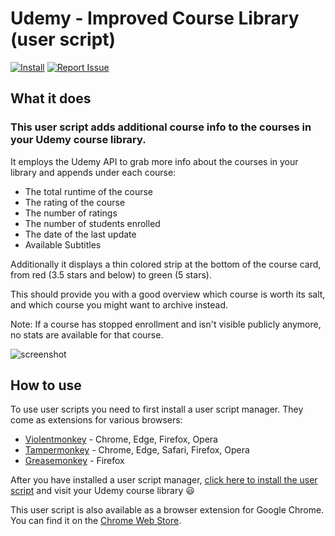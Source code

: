 # Udemy - Improved Course Library (user script)
[![Install](https://img.shields.io/badge/-Install-green?style=flat&logo=data:image/png;base64,iVBORw0KGgoAAAANSUhEUgAAACQAAAAkCAYAAADhAJiYAAAAb0lEQVR4Ae3UgQUAMRBE0SvnykhnW0JKSmn/AANikbiB+SxgeWCelBwBA6jmxp+goq8CCiiggE4D3s3oLfrW5vc9RU3uNR9lRwnjRwljQDUYM0oYP0oYA6rBmFHC+FHC2FHCqJSA4n4VUAsyllL6AHMEW1GSXWKaAAAAAElFTkSuQmCC)](https://github.com/TadWohlrapp/Udemy-Improved-Library-Userscript/raw/main/udemy-improved-course-library.user.js "Click to install") [![Report Issue](https://img.shields.io/badge/-Report%20issue-red?style=flat&logo=data:image/png;base64,iVBORw0KGgoAAAANSUhEUgAAACQAAAAkCAYAAADhAJiYAAAAsklEQVR4Ae3UEQzEQBCF4YVzd66nrvWs0+JBPeNUdzzPYT11Onen/3TwLbyl+ZPBSb5sstOq1VXAAEKc7sZczPf2Y3woPyajfBg/yo/JKDfmTr/qVlHOl4m0F+hpKGAAGEG5roBiISgKVKACGQ6jFyRUoAc4gA78HKCTufa025lrKKAX8EFvS7sHeleTmkd9gQ3YgWcWY0ClDBgvKmEMKCNGR/kxflTCuFAnEOKMVlWL+wNsSof8wQFurAAAAABJRU5ErkJggg==)](https://github.com/TadWohlrapp/Udemy-Improved-Library-Userscript/issues "Click to report issue")

## What it does

### This user script adds additional course info to the courses in your Udemy course library.

It employs the Udemy API to grab more info about the courses in your library and appends under each course:

- The total runtime of the course
- The rating of the course
- The number of ratings
- The number of students enrolled
- The date of the last update
- Available Subtitles

Additionally it displays a thin colored strip at the bottom of the course card, from red (3.5 stars and below) to green (5 stars).

This should provide you with a good overview which course is worth its salt, and which course you might want to archive instead.

Note: If a course has stopped enrollment and isn't visible publicly anymore, no stats are available for that course.

![screenshot](https://user-images.githubusercontent.com/2788192/108864945-f94c6180-75f2-11eb-82d7-dd7b091c514d.png)

## How to use

To use user scripts you need to first install a user script manager. They come as extensions for various browsers:

- [Violentmonkey](https://violentmonkey.github.io/) - Chrome, Edge, Firefox, Opera
- [Tampermonkey](https://tampermonkey.net/) - Chrome, Edge, Safari, Firefox, Opera
- [Greasemonkey](https://www.greasespot.net/) - Firefox

After you have installed a user script manager, [click here to install the user script](https://github.com/TadWohlrapp/Udemy-Improved-Library-Userscript/raw/main/udemy-improved-course-library.user.js) and visit your Udemy course library 😃

This user script is also available as a browser extension for Google Chrome. You can find it on the [Chrome Web Store](https://chrome.google.com/webstore/detail/udemy-improved-course-lib/dmlfcanjgejpgjajoiepgfglmjcnhhlh).
